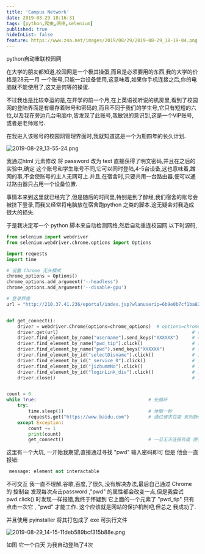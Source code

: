 ```yaml
---
title: 'Campus Network'
date: 2019-08-29 18:16:31
tags: [python,爬虫,网络,selenium]
published: true
hideInList: false
feature: https://www.z4a.net/images/2019/08/29/2019-08-29_18-19-04.png
---
```

python自动重联校园网

<!-- more -->


在大学的朋友都知道,校园网是一个极其操蛋,而且是必须要用的东西,我的大学的价格是28元一月 一个账号,只能一台设备使用,这意味着,如果你手机连接之后,你的电脑就不能使用了,这又是何等的操蛋.

不过我也是比较幸运的是,在开学的前一个月,在上英语视听说的机房里,看到了校园网的登陆界面是有缓存着账号和密码的,而且不同于我们的学生号,它只有短短的六位,以及我在旁边几台电脑中,皆发现了此账号,我敏锐的意识到,这是一个VIP账号,或者是老师账号.

在我进入该账号的校园网管理界面时,我就知道这是一个为期四年的长久计划.

![2019-08-29_13-55-24.png](https://www.z4a.net/images/2019/08/29/2019-08-29_13-55-24.png)

我通过html 元素修改 将 password 改为 text 直接获得了明文密码,并且在之后的实验中,确定 这个账号和学生账号不同,它可以同时登陆,4-5台设备,这也意味着,蹭网的事,不会使账号的主人无网可上.并且,在宿舍时,只要共用一台路由器,便可以通过路由器只占用一个设备位置.

事情本来到这里就已经完了,但是随后的时间里,特别是到了醉经,我们宿舍的账号会被挤下登录,而我又经常将电脑放在宿舍跑python 之类的脚本.这无疑会对我造成很大的损失.

于是我决定写一个 python 脚本来自动检测网络,然后自动重连校园网.以下时源码,

```python
from selenium import webdriver
from selenium.webdriver.chrome.options import Options

import requests
import time

# 设置 Chrome 无头模式
chrome_options = Options()
chrome_options.add_argument('--headless')
chrome_options.add_argument('--disable-gpu')

# 登录界面
url = "http://210.37.41.236/eportal/index.jsp?wlanuserip=6b9e0b7cf1ba82f98927ab3dd58dfef5&wlanacname=ce7755baddb6cd2593ede4c17d854ca1&ssid=&nasip=7d60263d360a32aefa21b68e87982d7a&snmpagentip=&mac=ab225743a9a996c006024dd049800474&t=wireless-v2&url=2c0328164651e2b4f13b933ddf36628bea622dedcc302b30&apmac=&nasid=ce7755baddb6cd2593ede4c17d854ca1&vid=606ceeeed9248aad&port=a8318b3106364528&nasportid=f5eb983692924fa26e6431fe9df4835f22c9893813d335dd1c7d4d602b2b63697dd071dc9b821903"


def get_connect():
    driver = webdriver.Chrome(options=chrome_options)  # options=chrome_options
    driver.get(url)                                                 # 打开浏览器
    driver.find_element_by_name("username").send_keys("XXXXXX")     # 输入密码
    driver.find_element_by_name("pwd_tip").click()                  # 这里是一个坑 后面讲
    driver.find_element_by_name("pwd").send_keys("XXXXXX")          # 输入密码
    driver.find_element_by_id("selectDisname").click()              # 打开网络模式选择窗口
    driver.find_element_by_id("_service_0").click()                 # 选择外网
    driver.find_element_by_id("jizhummNo").click()                  # 选择记住密码
    driver.find_element_by_id("loginLink_div").click()              # 点击登录
    driver.close()                                                  # 关闭浏览器


count = 0
while True:                                         # 死循环
    try:
        time.sleep(1)                               # 休眠一秒
        requests.get("https://www.baidu.com")       # 通过请求百度 来判断网络状态
    except Exception:
        count += 1
        print(count)
        get_connect()                               # 一旦无法连接百度 便重新登录

```

这里有一个大坑, 一开始我期望,直接通过寻找 "pwd" 输入密码即可 但是 他会一直报错: 

```python
 message: element not interactable
```

不可交互 我一直不理解,谷歌,百度,了很久,没有解决办法,最后自己通过 Chrome 的 控制台 发现每次点击password ,"pwd" 的属性都会改变一点,但是我尝试 pwd.click() 时发现一样报错,我终于怀疑到 它上面的一个元素了 "pwd_tip" 只有点击一次它 , "pwd" 才能工作. 这个应该就是网站的保护机制吧,但总之 我成功了.

并且使用 pyinstaller 将其打包成了 exe 可执行文件

![2019-08-29_14-15-11deb589bcf315b88e.png](https://www.z4a.net/images/2019/08/29/2019-08-29_14-15-11deb589bcf315b88e.png)

如图 它一个白天 为我自动登陆了4次